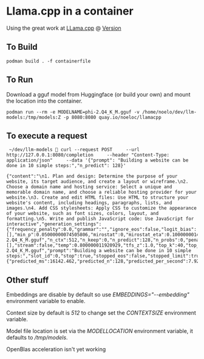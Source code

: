 # Llama.cpp in a container

Using the great work at [LLama.cpp](https://github.com/ggerganov/llama.cpp/tree/master) @ [Version](https://github.com/ggerganov/llama.cpp/releases/tag/b1662)
## To Build 
```
podman build . -f containerfile
```

## To Run

Download a gguf model from Huggingface (or build your own) and mount the location into the container.

```
podman run --rm -e MODELNAME=phi-2.Q4_K_M.gguf -v /home/noelo/dev/llm-models:/tmp/models:Z -p 8080:8080 quay.io/noeloc/llamacpp
```

## To execute a request
```
 ~/dev/llm-models  curl --request POST     --url http://127.0.0.1:8080/completion     --header "Content-Type: application/json"     --data '{"prompt": "Building a website can be done in 10 simple steps:","n_predict": 128}'

{"content":"\n1. Plan and design: Determine the purpose of your website, its target audience, and create a layout or wireframe.\n2. Choose a domain name and hosting service: Select a unique and memorable domain name, and choose a reliable hosting provider for your website.\n3. Create and edit HTML files: Use HTML to structure your website's content, including headings, paragraphs, lists, and images.\n4. Add CSS stylesheets: Apply CSS to customize the appearance of your website, such as font sizes, colors, layout, and formatting.\n5. Write and publish JavaScript code: Use JavaScript for interactive","generation_settings":{"frequency_penalty":0.0,"grammar":"","ignore_eos":false,"logit_bias":[],"min_p":0.05000000074505806,"mirostat":0,"mirostat_eta":0.10000000149011612,"mirostat_tau":5.0,"model":"/tmp/models/phi-2.Q4_K_M.gguf","n_ctx":512,"n_keep":0,"n_predict":128,"n_probs":0,"penalize_nl":true,"presence_penalty":0.0,"repeat_last_n":64,"repeat_penalty":1.100000023841858,"seed":4294967295,"stop":[],"stream":false,"temp":0.800000011920929,"tfs_z":1.0,"top_k":40,"top_p":0.949999988079071,"typical_p":1.0},"model":"/tmp/models/phi-2.Q4_K_M.gguf","prompt":"Building a website can be done in 10 simple steps:","slot_id":0,"stop":true,"stopped_eos":false,"stopped_limit":true,"stopped_word":false,"stopping_word":"","timings":{"predicted_ms":16142.462,"predicted_n":128,"predicted_per_second":7.929397634635906,"predicted_per_token_ms":126.112984375,"prompt_ms":588.103,"prompt_n":11,"prompt_per_second":18.704206576058958,"prompt_per_token_ms":53.463909090909084},"tokens_cached":139,"tokens_evaluated":11,"tokens_predicted":128,"truncated":false}
```

## Other stuff

Embeddings are disable by default so use _EMBEDDINGS="--embedding"_ environment variable to enable.

Context size by default is *512* to change set the _CONTEXTSIZE_ environment variable. 

Model file location is set via the _MODELLOCATION_ environment variable, it defaults to _/tmp/models_.

OpenBlas acceleration isn't yet working

